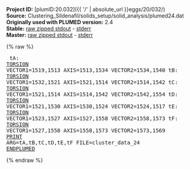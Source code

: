 **Project ID:** [plumID:20.032]({{ '/' | absolute_url }}eggs/20/032/)  
**Source:** Clustering_Sildenafil/solids_setup/solid_analysis/plumed24.dat  
**Originally used with PLUMED version:** 2.4  
**Stable:** [raw zipped stdout](plumed24.dat.plumed.stdout.txt.zip) - [stderr](plumed24.dat.plumed.stderr)  
**Master:** [raw zipped stdout](plumed24.dat.plumed_master.stdout.txt.zip) - [stderr](plumed24.dat.plumed_master.stderr)  

{% raw %}<pre>
tA: <a href="https://plumed.github.io/doc-master/user-doc/html/_t_o_r_s_i_o_n.html">TORSION</a> VECTOR1=1519,1513 AXIS=1513,1534 VECTOR2=1534,1540
tB: <a href="https://plumed.github.io/doc-master/user-doc/html/_t_o_r_s_i_o_n.html">TORSION</a> VECTOR1=1532,1521 AXIS=1521,1514 VECTOR2=1514,1542
tC: <a href="https://plumed.github.io/doc-master/user-doc/html/_t_o_r_s_i_o_n.html">TORSION</a> VECTOR1=1521,1514 AXIS=1514,1542 VECTOR2=1542,1554
tD: <a href="https://plumed.github.io/doc-master/user-doc/html/_t_o_r_s_i_o_n.html">TORSION</a> VECTOR1=1521,1530 AXIS=1530,1524 VECTOR2=1524,1517
tE: <a href="https://plumed.github.io/doc-master/user-doc/html/_t_o_r_s_i_o_n.html">TORSION</a> VECTOR1=1523,1527 AXIS=1527,1558 VECTOR2=1558,1573
tF: <a href="https://plumed.github.io/doc-master/user-doc/html/_t_o_r_s_i_o_n.html">TORSION</a> VECTOR1=1527,1558 AXIS=1558,1573 VECTOR2=1573,1569
<a href="https://plumed.github.io/doc-master/user-doc/html/_p_r_i_n_t.html">PRINT</a> ARG=tA,tB,tC,tD,tE,tF FILE=cluster_data_24
<a href="https://plumed.github.io/doc-master/user-doc/html/_e_n_d_p_l_u_m_e_d.html">ENDPLUMED</a>
</pre>{% endraw %}
